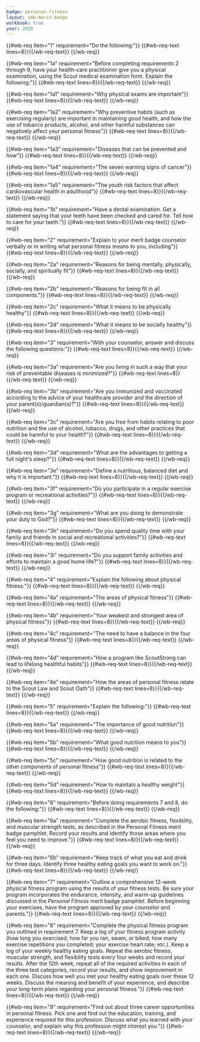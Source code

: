 ```yaml
---
badge: personal-fitness
layout: smb-merit-badge
workbook: true
year: 2020
---
```



{{#wb-req item="1" requirement="Do the following:"}}
{{#wb-req-text lines=8}}{{/wb-req-text}}
{{/wb-req}}

{{#wb-req item="1a" requirement="Before completing requirements 2 through 9, have your health-care practitioner give you a physical examination, using the Scout medical examination form. Explain the following:"}}
{{#wb-req-text lines=8}}{{/wb-req-text}}
{{/wb-req}}

{{#wb-req item="1a1" requirement="Why physical exams are important"}}
{{#wb-req-text lines=8}}{{/wb-req-text}}
{{/wb-req}}

{{#wb-req item="1a2" requirement="Why preventive habits (such as exercising regularly) are important in maintaining good health, and how the use of tobacco products, alcohol, and other harmful substances can negatively affect your personal fitness"}}
{{#wb-req-text lines=8}}{{/wb-req-text}}
{{/wb-req}}

{{#wb-req item="1a3" requirement="Diseases that can be prevented and how"}}
{{#wb-req-text lines=8}}{{/wb-req-text}}
{{/wb-req}}

{{#wb-req item="1a4" requirement="The seven warning signs of cancer"}}
{{#wb-req-text lines=8}}{{/wb-req-text}}
{{/wb-req}}

{{#wb-req item="1a5" requirement="The youth risk factors that affect cardiovascular health in adulthood"}}
{{#wb-req-text lines=8}}{{/wb-req-text}}
{{/wb-req}}

{{#wb-req item="1b" requirement="Have a dental examination. Get a statement saying that your teeth have been checked and cared for. Tell how to care for your teeth."}}
{{#wb-req-text lines=8}}{{/wb-req-text}}
{{/wb-req}}

{{#wb-req item="2" requirement="Explain to your merit badge counselor verbally or in writing what personal fitness means to you, including"}}
{{#wb-req-text lines=8}}{{/wb-req-text}}
{{/wb-req}}

{{#wb-req item="2a" requirement="Reasons for being mentally, physically, socially, and spiritually fit"}}
{{#wb-req-text lines=8}}{{/wb-req-text}}
{{/wb-req}}

{{#wb-req item="2b" requirement="Reasons for being fit in all components."}}
{{#wb-req-text lines=8}}{{/wb-req-text}}
{{/wb-req}}

{{#wb-req item="2c" requirement="What it means to be physically healthy"}}
{{#wb-req-text lines=8}}{{/wb-req-text}}
{{/wb-req}}

{{#wb-req item="2d" requirement="What it means to be socially healthy"}}
{{#wb-req-text lines=8}}{{/wb-req-text}}
{{/wb-req}}

{{#wb-req item="3" requirement="With your counselor, answer and discuss the following questions:"}}
{{#wb-req-text lines=8}}{{/wb-req-text}}
{{/wb-req}}

{{#wb-req item="3a" requirement="Are you living in such a way that your risk of preventable diseases is minimized?"}}
{{#wb-req-text lines=8}}{{/wb-req-text}}
{{/wb-req}}

{{#wb-req item="3b" requirement="Are you immunized and vaccinated according to the advice of your healthcare provider and the direction of your parent(s)/guardian(s)?"}}
{{#wb-req-text lines=8}}{{/wb-req-text}}
{{/wb-req}}

{{#wb-req item="3c" requirement="Are you free from habits relating to poor nutrition and the use of alcohol, tobacco, drugs, and other practices that could be harmful to your health?"}}
{{#wb-req-text lines=8}}{{/wb-req-text}}
{{/wb-req}}

{{#wb-req item="3d" requirement="What are the advantages to getting a full night's sleep?"}}
{{#wb-req-text lines=8}}{{/wb-req-text}}
{{/wb-req}}

{{#wb-req item="3e" requirement="Define a nutritious, balanced diet and why it is important."}}
{{#wb-req-text lines=8}}{{/wb-req-text}}
{{/wb-req}}

{{#wb-req item="3f" requirement="Do you participate in a regular exercise program or recreational activities?"}}
{{#wb-req-text lines=8}}{{/wb-req-text}}
{{/wb-req}}

{{#wb-req item="3g" requirement="What are you doing to demonstrate your duty to God?"}}
{{#wb-req-text lines=8}}{{/wb-req-text}}
{{/wb-req}}

{{#wb-req item="3h" requirement="Do you spend quality time with your family and friends in social and recreational activities?"}}
{{#wb-req-text lines=8}}{{/wb-req-text}}
{{/wb-req}}

{{#wb-req item="3i" requirement="Do you support family activities and efforts to maintain a good home life?"}}
{{#wb-req-text lines=8}}{{/wb-req-text}}
{{/wb-req}}

{{#wb-req item="4" requirement="Explain the following about physical fitness:"}}
{{#wb-req-text lines=8}}{{/wb-req-text}}
{{/wb-req}}

{{#wb-req item="4a" requirement="The areas of physical fitness"}}
{{#wb-req-text lines=8}}{{/wb-req-text}}
{{/wb-req}}

{{#wb-req item="4b" requirement="Your weakest and strongest area of physical fitness"}}
{{#wb-req-text lines=8}}{{/wb-req-text}}
{{/wb-req}}

{{#wb-req item="4c" requirement="The need to have a balance in the four areas of physical fitness"}}
{{#wb-req-text lines=8}}{{/wb-req-text}}
{{/wb-req}}

{{#wb-req item="4d" requirement="How a program like ScoutStrong can lead to lifelong healthful habits"}}
{{#wb-req-text lines=8}}{{/wb-req-text}}
{{/wb-req}}

{{#wb-req item="4e" requirement="How the areas of personal fitness relate to the Scout Law and Scout Oath"}}
{{#wb-req-text lines=8}}{{/wb-req-text}}
{{/wb-req}}

{{#wb-req item="5" requirement="Explain the following:"}}
{{#wb-req-text lines=8}}{{/wb-req-text}}
{{/wb-req}}

{{#wb-req item="5a" requirement="The importance of good nutrition"}}
{{#wb-req-text lines=8}}{{/wb-req-text}}
{{/wb-req}}

{{#wb-req item="5b" requirement="What good nutrition means to you"}}
{{#wb-req-text lines=8}}{{/wb-req-text}}
{{/wb-req}}

{{#wb-req item="5c" requirement="How good nutrition is related to the other components of personal fitness"}}
{{#wb-req-text lines=8}}{{/wb-req-text}}
{{/wb-req}}

{{#wb-req item="5d" requirement="How to maintain a healthy weight"}}
{{#wb-req-text lines=8}}{{/wb-req-text}}
{{/wb-req}}

{{#wb-req item="6" requirement="Before doing requirements 7 and 8, do the following:"}}
{{#wb-req-text lines=8}}{{/wb-req-text}}
{{/wb-req}}

{{#wb-req item="6a" requirement="Complete the aerobic fitness, flexibility, and muscular strength tests, as described in the Personal Fitness merit badge pamphlet. Record your results and identify those areas where you feel you need to improve."}}
{{#wb-req-text lines=8}}{{/wb-req-text}}
{{/wb-req}}

{{#wb-req item="6b" requirement="Keep track of what you eat and drink for three days. Identify three healthy eating goals you want to work on."}}
{{#wb-req-text lines=8}}{{/wb-req-text}}
{{/wb-req}}

{{#wb-req item="7" requirement="Outline a comprehensive 12-week physical fitness program using the results of your fitness tests. Be sure your program incorporates the endurance, intensity, and warm-up guidelines discussed in the *Personal Fitness* merit badge pamphlet. Before beginning your exercises, have the program approved by your counselor and parents."}}
{{#wb-req-text lines=8}}{{/wb-req-text}}
{{/wb-req}}

{{#wb-req item="8" requirement="Complete the physical fitness program you outlined in requirement 7. Keep a log of your fitness program activity (how long you exercised; how far you ran, swam, or biked; how many exercise repetitions you completed; your exercise heart rate; etc.). Keep a log of your weekly healthy eating goals. Repeat the aerobic fitness, muscular strength, and flexibility tests every four weeks and record your results. After the 12th week, repeat all of the required activities in each of the three test categories, record your results, and show improvement in each one. Discuss how well you met your healthy eating goals over these 12 weeks. Discuss the meaning and benefit of your experience, and describe your long-term plans regarding your personal fitness."}}
{{#wb-req-text lines=8}}{{/wb-req-text}}
{{/wb-req}}

{{#wb-req item="9" requirement="Find out about three career opportunities in personal fitness. Pick one and find out the education, training, and experience required for this profession. Discuss what you learned with your counselor, and explain why this profession might interest you."}}
{{#wb-req-text lines=8}}{{/wb-req-text}}
{{/wb-req}}
